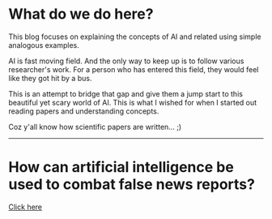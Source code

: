 # What do we do here?
This blog focuses on explaining the concepts of AI and related using simple analogous examples. 

AI is fast moving field. And the only way to keep up is to follow various researcher's work. For a person who has entered this field, they would feel like they got hit by a bus. 

This is an attempt to bridge that gap and give them a jump start to this beautiful yet scary world of AI. This is what I wished for when I started out reading papers and understanding concepts. 

Coz y'all know how scientific papers are written... ;)

---

# How can artificial intelligence be used to combat false news reports? 
[Click here](https://github.com/aifornoobs/aifornoobs.github.io/edit/master/combat_fake_news.md)
